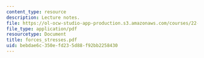 ```yaml
---
content_type: resource
description: Lecture notes.
file: https://ol-ocw-studio-app-production.s3.amazonaws.com/courses/22-68j-superconducting-magnets-spring-2003/bebdae6c350efd235d88f92bb2258430_forces_stresses.pdf
file_type: application/pdf
resourcetype: Document
title: forces_stresses.pdf
uid: bebdae6c-350e-fd23-5d88-f92bb2258430
---
```

